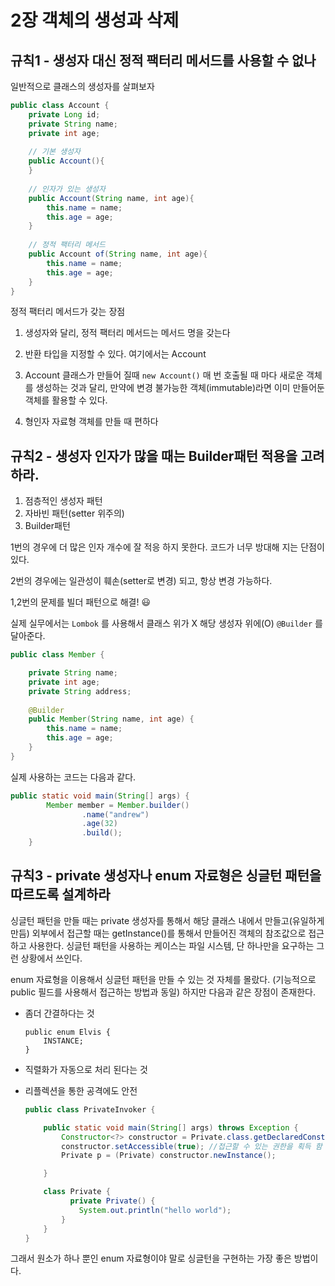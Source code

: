 

# 2장 객체의 생성과 삭제
## 규칙1 - 생성자 대신 정적 팩터리 메서드를 사용할 수 없나

일반적으로 클래스의 생성자를 살펴보자 

```java
public class Account {
    private Long id;
    private String name;
    private int age;
    
    // 기본 생성자
    public Account(){
    }
    
    // 인자가 있는 생성자 
    public Account(String name, int age){
        this.name = name;
        this.age = age;
    }
    
    // 정적 팩터리 메서드
    public Account of(String name, int age){
        this.name = name;
        this.age = age;
    }
}
```

정적 팩터리 메서드가 갖는 장점

1. 생성자와 달리, 정적 팩터리 메서드는 메서드 명을 갖는다

2. 반환 타입을 지정할 수 있다. 여기에서는 Account

3. Account 클래스가 만들어 질때 `new Account()` 매 번 호출될 때 마다 새로운 객체를 생성하는 것과 달리, 만약에 변경 불가능한 객체(immutable)라면 이미 만들어둔 객체를 활용할 수 있다. 

4. 형인자 자료형 객체를 만들 때 편하다





## 규칙2 - 생성자 인자가 많을 때는 Builder패턴 적용을 고려하라. 

1. 점층적인 생성자 패턴
2. 자바빈 패턴(setter 위주의) 
3. Builder패턴 

1번의 경우에 더 많은 인자 개수에 잘 적응 하지 못한다. 코드가 너무 방대해 지는 단점이 있다. 

2번의 경우에는 일관성이 훼손(setter로 변경) 되고, 항상 변경 가능하다. 

1,2번의 문제를 빌더 패턴으로 해결!  😃



실제 실무에서는 `Lombok` 를 사용해서 클래스 위가 X 해당 생성자 위에(O) `@Builder` 를 달아준다. 

```java
public class Member {

    private String name;
    private int age;
    private String address;
    
    @Builder
    public Member(String name, int age) {
        this.name = name;
        this.age = age;
    }
}

```



실제 사용하는 코드는 다음과 같다.

```java
public static void main(String[] args) {
        Member member = Member.builder()
                .name("andrew")
                .age(32)
                .build();
    }
```





## 규칙3 - private 생성자나 enum 자료형은 싱글턴 패턴을 따르도록 설계하라

싱글턴 패턴을 만들 때는 private 생성자를 통해서 해당 클래스 내에서 만들고(유일하게 만듬) 외부에서 접근할 때는 getInstance()를 통해서 만들어진 객체의 참조값으로 접근하고 사용한다. 싱글턴 패턴을 사용하는 케이스는 파일 시스템, 단 하나만을 요구하는 그런 상황에서 쓰인다. 

enum 자료형을 이용해서 싱글턴 패턴을 만들 수 있는 것 자체를 몰랐다. (기능적으로 public 필드를 사용해서 접근하는 방법과 동일) 하지만 다음과 같은 장점이 존재한다.  

- 좀더 간결하다는 것

  ```jav
  public enum Elvis {
      INSTANCE;
  }
  ```

  

- 직렬화가 자동으로 처리 된다는 것 

- 리플렉션을 통한 공격에도 안전

  ```java
  public class PrivateInvoker {
  
      public static void main(String[] args) throws Exception {
          Constructor<?> constructor = Private.class.getDeclaredConstructors()[0];
          constructor.setAccessible(true); //접근할 수 있는 권한을 획득 함
          Private p = (Private) constructor.newInstance();
  
      }
  
      class Private {
         	private Private() {
              System.out.println("hello world");
          }
      }
  }
  
  ```

그래서 원소가 하나 뿐인 enum 자료형이야 말로 싱글턴을 구현하는 가장 좋은 방법이다.
